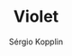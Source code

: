 ---
title: "Violet"
github: https://github.com/sergiokopplin/violet
demo: http://sergiokopplin.github.io/violet/
author: Sérgio Kopplin
draft: true
ssg:
  - Jekyll
cms:
  - No Cms
---